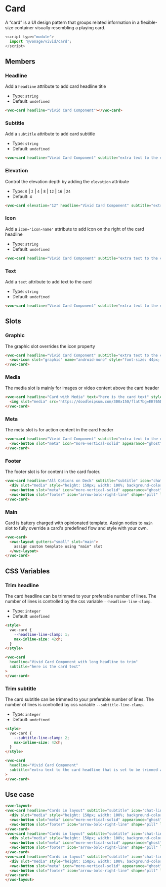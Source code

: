 # Card

A “card” is a UI design pattern that groups related information in a flexible-size container visually resembling a playing card.

```js
<script type="module">
  import '@vonage/vivid/card';
</script>
```

## Members

### Headline

Add a `headline` attribute to add card headline title

- Type: `string`
- Default: `undefined`

```html preview
<vwc-card headline="Vivid Card Component"></vwc-card>
```

### Subtitle

Add a `subtitle` attribute to add card subtitle

- Type: `string`
- Default: `undefined`

```html preview
<vwc-card headline="Vivid Card Component" subtitle="extra text to the card headline"></vwc-card>
```

### Elevation

Control the elevation depth by adding the `elevation` attribute

- Type: `0` | `2` | `4` | `8` | `12` | `16` | `24`
- Default: `4`

```html preview
<vwc-card elevation="12" headline="Vivid Card Component" subtitle="extra text to the card headline" icon="chat-line" text="the card can contain multiple lines of text"></vwc-card>
```

### Icon

Add a `icon='icon-name'` attribute to add icon on the right of the card headline

- Type: `string`
- Default: `undefined`

```html preview
<vwc-card headline="Vivid Card Component" subtitle="extra text to the card headline" icon="chat-line"></vwc-card>
```

### Text

Add a `text` attribute to add text to the card

- Type: `string`
- Default: `undefined`

```html preview
<vwc-card headline="Vivid Card Component" subtitle="extra text to the card headline" text="the card can contain multiple lines of text"></vwc-card>
```

## Slots

### Graphic

The graphic slot overrides the icon property

```html preview
<vwc-card headline="Vivid Card Component" subtitle="extra text to the card headline">
  <vwc-icon slot="graphic" name="android-mono" style="font-size: 44px; color: var(--vvd-color-sucess)" ></vwc-icon>
</vwc-card>
```

### Media

The media slot is mainly for images or video content above the card header

```html preview
<vwc-card headline="Card with Media" text="here is the card text" style="max-inline-size: 300px">
  <img slot="media" src="https://doodleipsum.com/300x150/flat?bg=EB765D&amp;i=7d5ed3bc0c215d1359b2a63d03cf1540" alt="Sitting on Floor"style="width: 100%; height: 150px; object-fit: cover;"/>
</vwc-card>
```

### Meta

The meta slot is for action content in the card header

```html preview
<vwc-card headline="Vivid Card Component" subtitle="extra text to the card headline">
  <vwc-button slot="meta" icon="more-vertical-solid" appearance="ghost"></vwc-button>
</vwc-card>
```

### Footer

The footer slot is for content in the card footer.

```html preview
<vwc-card headline="All Options on Deck" subtitle="subtitle" icon="chat-line" text="here is the card text">
  <div slot="media" style="height: 150px; width: 100%; background-color: rebeccapurple;"></div>
  <vwc-button slot="meta" icon="more-vertical-solid" appearance="ghost"></vwc-button>
  <vwc-button slot="footer" icon="arrow-bold-right-line" shape="pill" label="Action" appearance="outlined"></vwc-button>
</vwc-card>
```

### Main

Card is battery charged with opinionated template.
Assign nodes to `main` slot to fully override a card's predefined flow and style with your own.

```html preview
<vwc-card>
  <vwc-layout gutters="small" slot="main">
    assign custom template using "main" slot
  </vwc-layout>
</vwc-card>
```

## CSS Variables

### Trim headline

The card headline can be trimmed to your preferable number of lines.
The number of lines is controlled by the css variable `--headline-line-clamp`.

- Type: `integer`
- Default: `undefined`

```html preview
<style>
  vwc-card {
    --headline-line-clamp: 1;
    max-inline-size: 42ch;
  }
</style>

<vwc-card
  headline="Vivid Card Component with long headline to trim"
  subtitle="here is the card text"
>
</vwc-card>
```

### Trim subtitle

The card subtitle can be trimmed to your preferable number of lines.
The number of lines is controlled by css variable `--subtitle-line-clamp`.

- Type: `integer`
- Default: `undefined`

```html preview
<style>
  vwc-card {
    --subtitle-line-clamp: 2;
    max-inline-size: 42ch;
  }
</style>

<vwc-card
  headline="Vivid Card Component"
  subtitle="extra text to the card headline that is set to be trimmed after 2 lines so the card will not be too long"
>
</vwc-card>
```

## Use case
```html preview
<vwc-layout>
<vwc-card headline="Cards in layout" subtitle="subtitle" icon="chat-line" text="here is the card text">
  <div slot="media" style="height: 150px; width: 100%; background-color: rebeccapurple;"></div>
  <vwc-button slot="meta" icon="more-vertical-solid" appearance="ghost"></vwc-button>
  <vwc-button slot="footer" icon="arrow-bold-right-line" shape="pill" label="Action" appearance="outlined"></vwc-button>
</vwc-card>
<vwc-card headline="Cards in layout" subtitle="subtitle" icon="chat-line" text="here is the card text">
  <div slot="media" style="height: 150px; width: 100%; background-color: rebeccapurple;"></div>
  <vwc-button slot="meta" icon="more-vertical-solid" appearance="ghost"></vwc-button>
  <vwc-button slot="footer" icon="arrow-bold-right-line" shape="pill" label="Action" appearance="outlined"></vwc-button>
</vwc-card>
<vwc-card headline="Cards in layout" subtitle="subtitle" icon="chat-line" text="here is the card text">
  <div slot="media" style="height: 150px; width: 100%; background-color: rebeccapurple;"></div>
  <vwc-button slot="meta" icon="more-vertical-solid" appearance="ghost"></vwc-button>
  <vwc-button slot="footer" icon="arrow-bold-right-line" shape="pill" label="Action" appearance="outlined"></vwc-button>
</vwc-card>
</vwc-layout>
```
